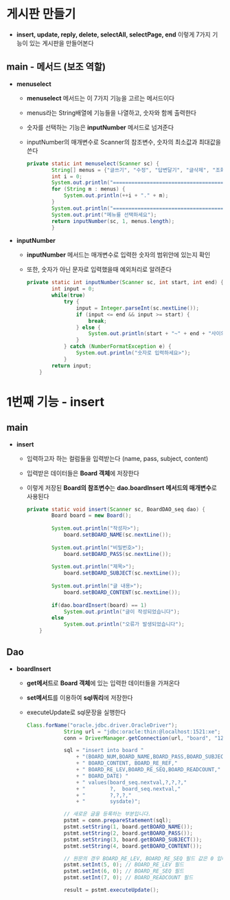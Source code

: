 
# 게시판 만들기

- **insert, update, reply, delete, selectAll, selectPage, end** 이렇게 7가지 기능이 있는 게시판을 만들어본다

## main - 메서드 (보조 역할)

- **menuselect**
    - **menuselect** 메서드는 이 7가지 기능을 고르는 메서드이다
    - menus라는 String배열에 기능들을 나열하고, 숫자와 함께 출력한다
    - 숫자를 선택하는 기능은 **inputNumber** 메서드로 넘겨준다
    - inputNumber의 매개변수로 Scanner의 참조변수, 숫자의 최소값과 최대값을 쓴다
        
        ```java
        private static int menuselect(Scanner sc) { 
        		String[] menus = {"글쓰기", "수정", "답변달기", "글삭제", "조회", "페이지 선정", "종료"};
        		int i = 0;
        		System.out.println("========================================================");
        		for (String m : menus) {
        			System.out.println(++i + "." + m);
        		}
        		System.out.println("========================================================");
        		System.out.print("메뉴를 선택하세요");
        		return inputNumber(sc, 1, menus.length);
        		}
        ```
        
- **inputNumber**
    - **inputNumber** 메서드는 매개변수로 입력한 숫자의 범위안에 있는지 확인
    - 또한, 숫자가 아닌 문자로 입력했을때 예외처리로 알려준다
        
        ```java
        private static int inputNumber(Scanner sc, int start, int end) {
        		int input = 0;
        		while(true)
        			try {
        				input = Integer.parseInt(sc.nextLine());
        				if (input <= end && input >= start) {
        					break;					
        				} else {
        					System.out.println(start + "~" + end + "사이의 숫자를입력하세요");
        				}
        			} catch (NumberFormatException e) {
        				System.out.println("숫자로 입력하세요>");
        			}
        		return input;
        	}
        ```

# **1번째 기능 - insert**

## main

- **insert**
    - 입력하고자 하는 컬럼들을 입력받는다 (name, pass, subject, content)
    - 입력받은 데이터들은 **Board 객체**에 저장한다
    - 이렇게 저장된 **Board의 참조변수**는 **dao.boardInsert 메서드의 매개변수**로 사용된다
        
        ```java
        private static void insert(Scanner sc, BoardDAO_seq dao) {
        		Board board = new Board();
        		
        		System.out.println("작성자>");
        			board.setBOARD_NAME(sc.nextLine());
        			
        		System.out.println("비밀번호>");
        			board.setBOARD_PASS(sc.nextLine());
        			
        		System.out.println("제목>");
        			board.setBOARD_SUBJECT(sc.nextLine());
        			
        		System.out.println("글 내용>");
        			board.setBOARD_CONTENT(sc.nextLine());
        			
        		if(dao.boardInsert(board) == 1)
        			System.out.println("글이 작성되었습니다");
        		else
        			System.out.println("오류가 발생되었습니다");	
        	}
        ```
        

## **Dao**

- **boardInsert**
    - **get메서드**로 **Board 객체**에 있는 입력한 데이터들을 가져온다
    - **set메서드**를 이용하여 **sql쿼리**에 저장한다
    - executeUpdate로 sql문장을 실행한다
        
        ```java
        Class.forName("oracle.jdbc.driver.OracleDriver");
        			String url = "jdbc:oracle:thin:@localhost:1521:xe";
        			conn = DriverManager.getConnection(url, "board", "1234");
        
        			sql = "insert into board " 
        			    + "(BOARD_NUM,BOARD_NAME,BOARD_PASS,BOARD_SUBJECT,"
        				+ " BOARD_CONTENT, BOARD_RE_REF,"
        			    + " BOARD_RE_LEV,BOARD_RE_SEQ,BOARD_READCOUNT,"
        				+ " BOARD_DATE) " 
        			    + " values(board_seq.nextval,?,?,?,"
        			    + "        ?,  board_seq.nextval,"
        			    + "        ?,?,?,"
        			    + "        sysdate)";
        
        			// 새로운 글을 등록하는 부분입니다.
        			pstmt = conn.prepareStatement(sql);
        			pstmt.setString(1, board.getBOARD_NAME());
        			pstmt.setString(2, board.getBOARD_PASS());
        			pstmt.setString(3, board.getBOARD_SUBJECT());
        			pstmt.setString(4, board.getBOARD_CONTENT());
        
        			// 원문의 경우 BOARD_RE_LEV, BOARD_RE_SEQ 필드 값은 0 입니다.
        			pstmt.setInt(5, 0); // BOARD_RE_LEV 필드
        			pstmt.setInt(6, 0); // BOARD_RE_SEQ 필드
        			pstmt.setInt(7, 0); // BOARD_READCOUNT 필드
        
        			result = pstmt.executeUpdate();
        ```
        
